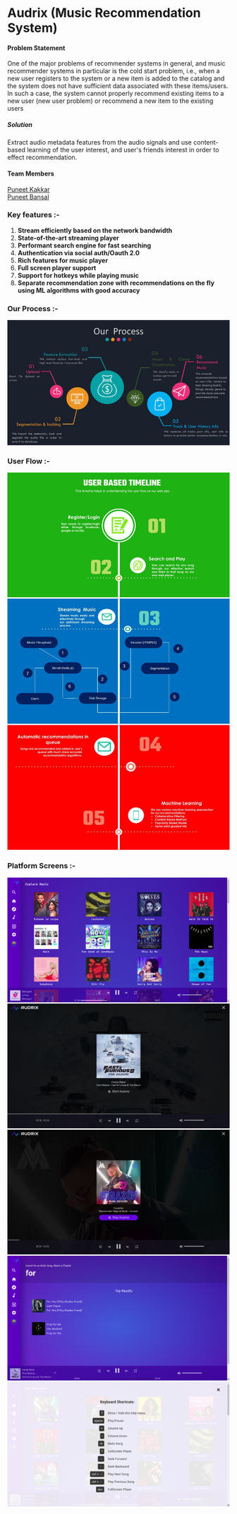 # Audrix (Music Recommendation System)  
#### Problem Statement 
One of the major problems of recommender systems in general, and music recommender systems in particular is the cold start problem, i.e., when a new user registers to the system or a new item is added to the catalog and the system does not have sufficient data associated with these items/users. In such a case, the system cannot properly recommend existing items to a new user (new user problem) or recommend a new item to the existing users

##### Solution
Extract audio metadata features from the audio signals and use content-based learning of the user interest, and user's friends interest in order to effect recommendation.

#### Team Members
[Puneet Kakkar](http://github.com/puneetkakkar91)  
[Puneet Bansal](http://github.com/puneetbansal550)           

### Key features :- 

1. **Stream efficiently based on the network bandwidth**
2. **State-of-the-art streaming player**
3. **Performant search engine for fast searching**
4. **Authentication via social auth/Oauth 2.0**
5. **Rich features for music player** 
6. **Full screen player support** 
7. **Support for hotkeys while playing music** 
7. **Separate recommendation zone with recommendations on the fly using ML algorithms with good accuracy**

### Our Process :-
![Screenshot](docs/our-process.jpg)

### User Flow :-
![Screenshot](docs/user-flow-1.jpg)
![Screenshot](docs/user-flow-2.jpg)
![Screenshot](docs/user-flow-3.jpg)

### Platform Screens :-
![Screenshot](docs/explore-music.png)    
![Screenshot](docs/full-screen-player.png)    
![Screenshot](docs/recommendation-zone.png)  
![Screenshot](docs/search-including-results.png)  
![Screenshot](docs/shortcut-list.png)     
